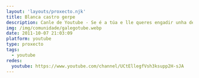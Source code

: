 ```yaml
---
layout: 'layouts/proxecto.njk'
title: Blanca castro gerpe
description: Canle de Youtube - Se é a túa e lle queres engadir unha descripción e etiquetas, ponte en contacto con nós.
img: /img/comunidade/galegotube.webp
date: 2011-10-07 21:03:09
platform: youtube
type: proxecto
tags:
  - youtube
redes:
  youtube: https://www.youtube.com/channel/UCtEllegfVsh3ksupp2H-sJA
---
```


